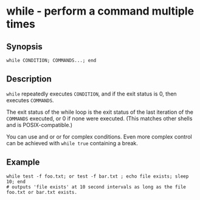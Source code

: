 # while - perform a command multiple times

## Synopsis

```
while CONDITION; COMMANDS...; end
```

## Description

`while` repeatedly executes `CONDITION`, and if the exit status is 0, then executes `COMMANDS`.

The exit status of the while loop is the exit status of the last iteration of the `COMMANDS` executed, or 0 if none were executed. (This matches other shells and is POSIX-compatible.)

You can use and or or for complex conditions. Even more complex control can be achieved with `while true` containing a break.

## Example

```
while test -f foo.txt; or test -f bar.txt ; echo file exists; sleep 10; end
# outputs 'file exists' at 10 second intervals as long as the file foo.txt or bar.txt exists.
```
